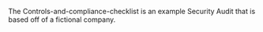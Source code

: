 The Controls-and-compliance-checklist is an example Security Audit that is based off of a fictional company. 

